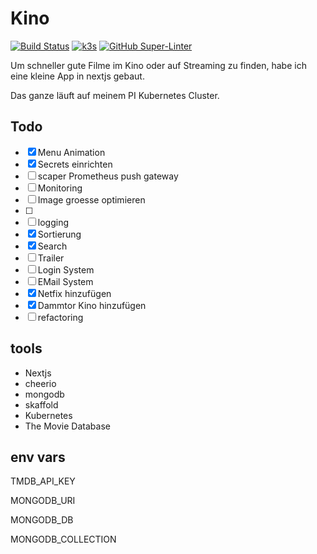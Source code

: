 # Kino

[![Build Status](https://jenkins.tino.sh/buildStatus/icon?job=kino%2Fmaster)](https://jenkins.tino.sh/job/kino/job/master/)
[![k3s](https://img.shields.io/badge/run%20on%20-Raspberry%20Pi-red)](https://github.com/tinoschroeter/k8s.homelab)
[![GitHub Super-Linter](https://github.com/tinoschroeter/kino/workflows/Lint%20Code%20Base/badge.svg)](https://github.com/tinoschroeter/kino/actions/workflows/linter.yml)

Um schneller gute Filme im Kino oder auf Streaming zu finden, habe ich eine kleine App in nextjs gebaut.

Das ganze läuft  auf meinem PI Kubernetes Cluster.


## Todo

- [x] Menu Animation
- [x] Secrets einrichten
- [ ] scaper Prometheus push gateway
- [ ] Monitoring
- [ ] Image groesse optimieren
- [ ] 
- [ ] logging
- [x] Sortierung
- [x] Search
- [ ] Trailer
- [ ] Login System 
- [ ] EMail System
- [x] Netfix hinzufügen
- [x] Dammtor Kino hinzufügen
- [ ] refactoring

## tools

* Nextjs
* cheerio
* mongodb
* skaffold
* Kubernetes
* The Movie Database

## env vars

TMDB_API_KEY

MONGODB_URI

MONGODB_DB

MONGODB_COLLECTION

